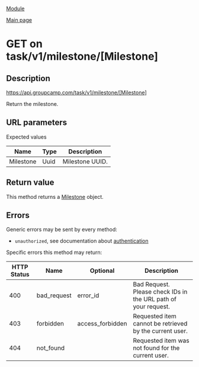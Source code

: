 
[Module](./README.md)

[Main page](../README.md)


# GET on task/v1/milestone/[Milestone]

## Description

https://api.groupcamp.com/task/v1/milestone/[Milestone]


Return the milestone.



## URL parameters

Expected values

Name   | Type    | Description
-------|---------|------------
Milestone | Uuid | Milestone UUID.









## Return value





  
  This method returns a [Milestone](../types/Milestone.md) object.
  





## Errors

Generic errors may be sent by every method:
* `unauthorized`, see documentation about [authentication](../../Auth.md)


Specific errors this method may return:

HTTP Status | Name   | Optional          | Description
------------|--------|-------------------|------------
400 | bad_request | error_id | Bad Request. Please check IDs in the URL path of your request.
403 | forbidden | access_forbidden | Requested item cannot be retrieved by the current user.
404 | not_found |  | Requested item was not found for the current user.



